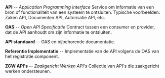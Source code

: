 **API** -- _Application Programming Interface_ Service om informatie van een bron of functionaliteit van een systeem te ontsluiten. Typische voorbeelden: Zaken API, Documenten API, Autorisatie API, etc.

**OAS** -- _Open API Specificatie_ Contract tussen een consumer en provider, dat de API aanhoudt om zijn informatie te ontsluiten.

**API standaard** -- OAS en bijbehorende documentatie.

**Referentie Implementatie** -- Implementatie van de API volgens de OAS van het registratie component.

**ZGW API's** -- _Zaakgericht Werken API's_ Collectie van API's die zaakgericht werken ondersteunen.
